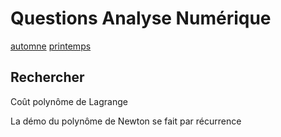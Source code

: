 Questions Analyse Numérique
============================

[automne](automne)
[printemps](printemps)


## Rechercher
Coût polynôme de Lagrange

La démo du polynôme de Newton se fait par récurrence
